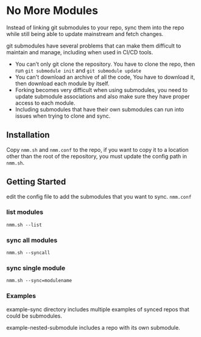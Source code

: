 # No More Modules

Instead of linking git submodules to your repo, sync them into the repo while still being able to update mainstream and fetch changes.

git submodules have several problems that can make them difficult to maintain and manage, including when used in CI/CD tools.

* You can’t only git clone the repository. You have to clone the repo, then run `git submodule init` and `git submodule update`
* You can't download an archive of all the code,  You have to download it, then download each module by itself.
* Forking becomes very difficult when using submodules, you need to update submodule associations and also make sure they have proper access to each module.
* Including submodules that have their own submodules can run into issues when trying to clone and sync.

## Installation

Copy `nmm.sh` and `nmm.conf` to the repo,  if you want to copy it to a location other than the root of the repository, you must update the config path in `nmm.sh`.

## Getting Started

edit the config file to add the submodules that you want to sync. `nmm.conf`

### list modules
```
nmm.sh --list
```

### sync all modules
```
nmm.sh --syncall
```

### sync single module
```
nmm.sh --sync=modulename
```


### Examples

example-sync directory includes multiple examples of synced repos that could be submodules.

example-nested-submodule includes a repo with its own submodule.